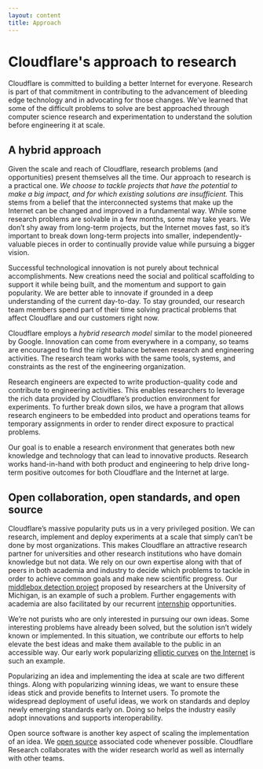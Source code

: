 ```yaml
---
layout: content
title: Approach
---
```


# Cloudflare's approach to research

Cloudflare is committed to building a better Internet for everyone. Research is part of that commitment in contributing to the advancement of bleeding edge technology and in advocating for those changes. We’ve learned that some of the difficult problems to solve are best approached through computer science research and experimentation to understand the solution before engineering it at scale.

## A hybrid approach

Given the scale and reach of Cloudflare, research problems (and opportunities) present themselves all the time. Our approach to research is a practical one. _We choose to tackle projects that have the potential to make a big impact, and for which existing solutions are insufficient._ This stems from a belief that the interconnected systems that make up the Internet can be changed and improved in a fundamental way. While some research problems are solvable in a few months, some may take years. We don’t shy away from long-term projects, but the Internet moves fast, so it’s important to break down long-term projects into smaller, independently-valuable pieces in order to continually provide value while pursuing a bigger vision.

Successful technological innovation is not purely about technical accomplishments. New creations need the social and political scaffolding to support it while being built, and the momentum and support to gain popularity. We are better able to innovate if grounded in a deep understanding of the current day-to-day. To stay grounded, our research team members spend part of their time solving practical problems that affect Cloudflare and our customers right now.

Cloudflare employs a _hybrid research model_ similar to the model pioneered by Google. Innovation can come from everywhere in a company, so teams are encouraged to find the right balance between research and engineering activities. The research team works with the same tools, systems, and constraints as the rest of the engineering organization.

Research engineers are expected to write production-quality code and contribute to engineering activities. This enables researchers to leverage the rich data provided by Cloudflare’s production environment for experiments. To further break down silos, we have a program that allows research engineers to be embedded into product and operations teams for temporary assignments in order to render direct exposure to practical problems.

Our goal is to enable a research environment that generates both new knowledge and technology that can lead to innovative products. Research works hand-in-hand with both product and engineering to help drive long-term positive outcomes for both Cloudflare and the Internet at large.

## Open collaboration, open standards, and open source

Cloudflare’s massive popularity puts us in a very privileged position. We can research, implement and deploy experiments at a scale that simply can’t be done by most organizations. This makes Cloudflare an attractive research partner for universities and other research institutions who have domain knowledge but not data. We rely on our own expertise along with that of peers in both academia and industry to decide which problems to tackle in order to achieve common goals and make new scientific progress. Our [middlebox detection project](https://blog.cloudflare.com/monsters-in-the-middleboxes/) proposed by researchers at the University of Michigan, is an example of such a problem. Further engagements with academia are also facilitated by our recurrent [internship](/outreach/academic-programs/interns/) opportunities.

We’re not purists who are only interested in pursuing our own ideas. Some interesting problems have already been solved, but the solution isn’t widely known or implemented. In this situation, we contribute our efforts to help elevate the best ideas and make them available to the public in an accessible way. Our early work popularizing [elliptic curves](https://blog.cloudflare.com/a-relatively-easy-to-understand-primer-on-elliptic-curve-cryptography/) on [the Internet](https://blog.cloudflare.com/ecdsa-the-digital-signature-algorithm-of-a-better-internet/) is such an example.

Popularizing an idea and implementing the idea at scale are two different things. Along with popularizing winning ideas, we want to ensure these ideas stick and provide benefits to Internet users. To promote the widespread deployment of useful ideas, we work on standards and deploy newly emerging standards early on. Doing so helps the industry easily adopt innovations and supports interoperability.

Open source software is another key aspect of scaling the implementation of an idea. We [open source](https://github.com/cloudflare) associated code whenever possible. Cloudflare Research collaborates with the wider research world as well as internally with other teams.
